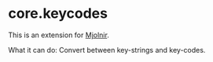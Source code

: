 # core.keycodes

This is an extension for [Mjolnir](https://github.com/mjolnir-io/mjolnir).

What it can do: Convert between key-strings and key-codes.
